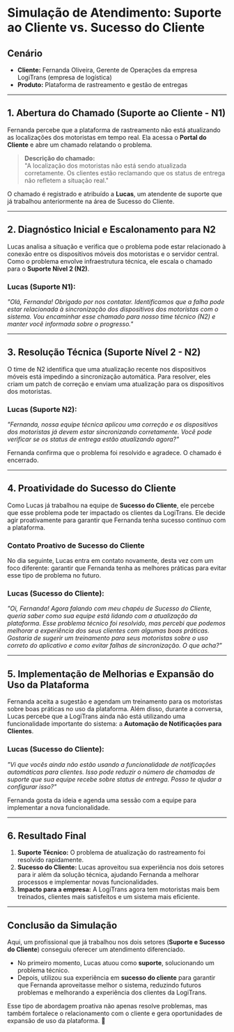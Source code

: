 # **Simulação de Atendimento: Suporte ao Cliente vs. Sucesso do Cliente**

## **Cenário**  

- **Cliente:** Fernanda Oliveira, Gerente de Operações da empresa LogiTrans (empresa de logística)  
- **Produto:** Plataforma de rastreamento e gestão de entregas  

---

## **1. Abertura do Chamado (Suporte ao Cliente - N1)**  

Fernanda percebe que a plataforma de rastreamento não está atualizando as localizações dos motoristas em tempo real. Ela acessa o **Portal do Cliente** e abre um chamado relatando o problema.  

> **Descrição do chamado:**  
> "A localização dos motoristas não está sendo atualizada corretamente. Os clientes estão reclamando que os status de entrega não refletem a situação real."  

O chamado é registrado e atribuído a **Lucas**, um atendente de suporte que já trabalhou anteriormente na área de Sucesso do Cliente.  

---

## **2. Diagnóstico Inicial e Escalonamento para N2**  

Lucas analisa a situação e verifica que o problema pode estar relacionado à conexão entre os dispositivos móveis dos motoristas e o servidor central. Como o problema envolve infraestrutura técnica, ele escala o chamado para o **Suporte Nível 2 (N2)**.  

### **Lucas (Suporte N1):**  
*"Olá, Fernanda! Obrigado por nos contatar. Identificamos que a falha pode estar relacionada à sincronização dos dispositivos dos motoristas com o sistema. Vou encaminhar esse chamado para nosso time técnico (N2) e manter você informada sobre o progresso."*  

---

## **3. Resolução Técnica (Suporte Nível 2 - N2)**  

O time de N2 identifica que uma atualização recente nos dispositivos móveis está impedindo a sincronização automática. Para resolver, eles criam um patch de correção e enviam uma atualização para os dispositivos dos motoristas.  

### **Lucas (Suporte N2):**  
*"Fernanda, nossa equipe técnica aplicou uma correção e os dispositivos dos motoristas já devem estar sincronizando corretamente. Você pode verificar se os status de entrega estão atualizando agora?"*  

Fernanda confirma que o problema foi resolvido e agradece. O chamado é encerrado.  

---

## **4. Proatividade do Sucesso do Cliente**  

Como Lucas já trabalhou na equipe de **Sucesso do Cliente**, ele percebe que esse problema pode ter impactado os clientes da LogiTrans. Ele decide agir proativamente para garantir que Fernanda tenha sucesso contínuo com a plataforma.  

### **Contato Proativo de Sucesso do Cliente**  

No dia seguinte, Lucas entra em contato novamente, desta vez com um foco diferente: garantir que Fernanda tenha as melhores práticas para evitar esse tipo de problema no futuro.  

### **Lucas (Sucesso do Cliente):**  
*"Oi, Fernanda! Agora falando com meu chapéu de Sucesso do Cliente, queria saber como sua equipe está lidando com a atualização da plataforma. Esse problema técnico foi resolvido, mas percebi que podemos melhorar a experiência dos seus clientes com algumas boas práticas. Gostaria de sugerir um treinamento para seus motoristas sobre o uso correto do aplicativo e como evitar falhas de sincronização. O que acha?"*  

---

## **5. Implementação de Melhorias e Expansão do Uso da Plataforma**  

Fernanda aceita a sugestão e agendam um treinamento para os motoristas sobre boas práticas no uso da plataforma. Além disso, durante a conversa, Lucas percebe que a LogiTrans ainda não está utilizando uma funcionalidade importante do sistema: a **Automação de Notificações para Clientes**.  

### **Lucas (Sucesso do Cliente):**  
*"Vi que vocês ainda não estão usando a funcionalidade de notificações automáticas para clientes. Isso pode reduzir o número de chamadas de suporte que sua equipe recebe sobre status de entrega. Posso te ajudar a configurar isso?"*  

Fernanda gosta da ideia e agenda uma sessão com a equipe para implementar a nova funcionalidade.  

---

## **6. Resultado Final**  

1. **Suporte Técnico:** O problema de atualização do rastreamento foi resolvido rapidamente.  
2. **Sucesso do Cliente:** Lucas aproveitou sua experiência nos dois setores para ir além da solução técnica, ajudando Fernanda a melhorar processos e implementar novas funcionalidades.  
3. **Impacto para a empresa:** A LogiTrans agora tem motoristas mais bem treinados, clientes mais satisfeitos e um sistema mais eficiente.  

---

## **Conclusão da Simulação**  

Aqui, um profissional que já trabalhou nos dois setores (**Suporte e Sucesso do Cliente**) conseguiu oferecer um atendimento diferenciado.  

- No primeiro momento, Lucas atuou como **suporte**, solucionando um problema técnico.  
- Depois, utilizou sua experiência em **sucesso do cliente** para garantir que Fernanda aproveitasse melhor o sistema, reduzindo futuros problemas e melhorando a experiência dos clientes da LogiTrans.  

Esse tipo de abordagem proativa não apenas resolve problemas, mas também fortalece o relacionamento com o cliente e gera oportunidades de expansão de uso da plataforma. 🚀
